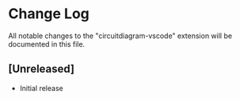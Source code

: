 # Change Log
All notable changes to the "circuitdiagram-vscode" extension will be documented in this file.

## [Unreleased]
- Initial release
